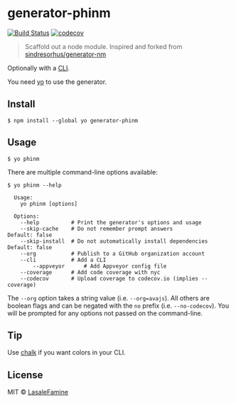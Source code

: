 # generator-phinm
[![Build Status](https://travis-ci.org/LasaleFamine/generator-phinm.svg?branch=master)](https://travis-ci.org/LasaleFamine/generator-phinm)
[![codecov](https://codecov.io/gh/LasaleFamine/generator-phinm/branch/master/graph/badge.svg)](https://codecov.io/gh/LasaleFamine/generator-phinm)

> Scaffold out a node module. Inspired and forked from [sindresorhus/generator-nm](https://github.com/sindresorhus/generator-nm)

Optionally with a [CLI](http://en.wikipedia.org/wiki/Command-line_interface).

You need [yo](https://github.com/yeoman/yo) to use the generator.

## Install

```
$ npm install --global yo generator-phinm
```


## Usage

```
$ yo phinm
```

There are multiple command-line options available:

```
$ yo phinm --help

  Usage:
    yo phinm [options]

  Options:
    --help          # Print the generator's options and usage
    --skip-cache    # Do not remember prompt answers                      Default: false
    --skip-install  # Do not automatically install dependencies           Default: false
    --org           # Publish to a GitHub organization account
    --cli           # Add a CLI
		--appveyor      # Add Appveyor config file
    --coverage      # Add code coverage with nyc
    --codecov       # Upload coverage to codecov.io (implies --coverage)
```

The `--org` option takes a string value (i.e. `--org=avajs`). All others are boolean flags and can be negated with the `no` prefix (i.e. `--no-codecov`). You will be prompted for any options not passed on the command-line.


## Tip

Use [chalk](https://github.com/sindresorhus/chalk) if you want colors in your CLI.


## License

MIT © [LasaleFamine](https://godev.space)
